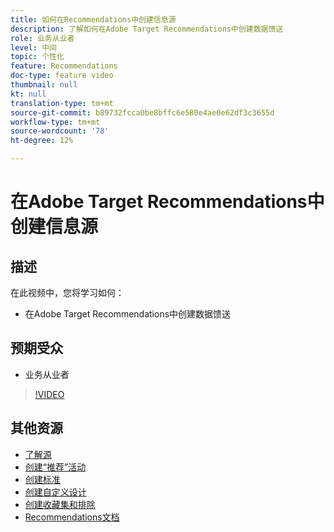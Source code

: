 ```yaml
---
title: 如何在Recommendations中创建信息源
description: 了解如何在Adobe Target Recommendations中创建数据馈送
role: 业务从业者
level: 中间
topic: 个性化
feature: Recommendations
doc-type: feature video
thumbnail: null
kt: null
translation-type: tm+mt
source-git-commit: b89732fcca0be8bffc6e580e4ae0e62df3c3655d
workflow-type: tm+mt
source-wordcount: '78'
ht-degree: 12%

---
```



# 在Adobe Target Recommendations中创建信息源

## 描述

在此视频中，您将学习如何：

* 在Adobe Target Recommendations中创建数据馈送

## 预期受众

* 业务从业者

>[!VIDEO](https://video.tv.adobe.com/v/27696?quality=12)

## 其他资源

* [了解源](understanding-feeds.md)
* [创建“推荐”活动](create-a-recommendations-activity.md)
* [创建标准](create-criteria.md)
* [创建自定义设计](create-custom-designs.md)
* [创建收藏集和排除](create-collections-and-exclusions.md)
* [Recommendations文档](https://docs.adobe.com/content/help/en/target/using/recommendations/recommendations.html)